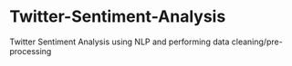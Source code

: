 # Twitter-Sentiment-Analysis
Twitter Sentiment Analysis using NLP and performing data cleaning/pre-processing
